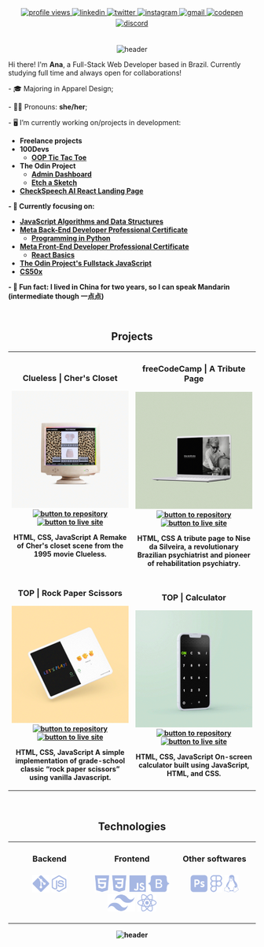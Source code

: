 <div align="center">
   <a href="https://github.com/praxeds" target="_blank">
   <img height="25px" src="https://komarev.com/ghpvc/?username=praxeds&style=for-the-badge&color=e4bfae" alt="profile views" style="margin-bottom: 5px;" />
   </a>
   <a href="https://www.linkedin.com/in/juliana-praxedes/" target="_blank">
   <img height="25px" src="https://img.shields.io/badge/linkedin-%2300acee.png?color=2E4C5F&style=for-the-badge&logo=linkedin&logoColor=white" alt="linkedin" style="margin-bottom: 5px;" />
   </a>
   <a href="https://twitter.com/jpraxeds" target="_blank">
   <img height="25px" src="https://img.shields.io/badge/twitter-%2300acee.png?color=D1E6FF&style=for-the-badge&logo=twitter&logoColor=white" alt="twitter" style="margin-bottom: 5px;" />
   </a>
   <a href="https://instagram.com/juc.praxedes" target="_blank">
   <img height="25px" src="https://img.shields.io/badge/instagram-%ff5851db.png?color=6B9667&style=for-the-badge&logo=instagram&logoColor=white" alt="instagram" style="margin-bottom: 5px;" />
   </a>
   <a href="mailto:contact@julianapraxedes.com" target="_blank">
   <img height="25px" src="https://img.shields.io/badge/Gmail-CE5437?style=for-the-badge&logo=gmail&logoColor=white" alt="gmail" style="margin-bottom: 5px;" />
   </a>
   <a href="https://codepen.io/praxeds/" target="_blank">
   <img height="25px" src="https://img.shields.io/badge/Codepen-222222?style=for-the-badge&logo=codepen&logoColor=white" alt="codepen" style="margin-bottom: 5px;" />
   </a>
   <a href="https://discord.com/users/748116653006651484/" target="_blank">
   <img height="25px" src="https://dcbadge.vercel.app/api/shield/748116653006651484?theme=gray" alt="discord" style="margin-bottom: 5px;" />
   </a>
   <br/>
   <br/>

![header](https://capsule-render.vercel.app/api?type=waving&section=header&color=dce1ff&height=160)

  <div align="left">
    <p>Hi there! I'm <strong>Ana</strong>, a Full-Stack Web Developer based in Brazil. Currently studying full time and always open for collaborations!</p>
    <p>- 🎓 Majoring in Apparel Design;</p>
    <p>- 👩🏻 Pronouns: <strong>she/her</strong>;</p>
    <p>- 🖥️ I’m currently working on/projects in development:</p>
    <ul>
        <li><strong>Freelance projects</strong></li>
        <li><strong>100Devs</strong>
            <ul>
                <li><strong><a href="https://github.com/praxeds/100devs-tic-tac-toe" target="_blank">OOP Tic Tac Toe</a></strong></li>
            </ul>
        </li>
        <li><strong>The Odin Project</strong>
            <ul>
                <li><strong><a href="https://github.com/praxeds/theodinproject-admin-dashboard" target="_blank">Admin Dashboard</a></strong></li>
                <li><strong><a href="https://github.com/praxeds/theodinproject-etch-a-sketch" target="_blank">Etch a Sketch</a></strong></li>
            </ul>
        </li>
        <li><strong><a href="https://github.com/praxeds/checkspeech-ai-react" target="_blank">CheckSpeech AI React Landing Page</a></li>
     </ul>
    <p>- 🌱 Currently focusing on:</p>
     <ul>
        <li><strong><a href="https://www.freecodecamp.org/learn/javascript-algorithms-and-data-structures/" target="_blank">JavaScript Algorithms and Data Structures</a></strong></li>
        <li><strong><a href="https://www.coursera.org/professional-certificates/meta-back-end-developer" target="_blank">Meta Back-End Developer Professional Certificate</a></strong>
            <ul><li><strong><a href="https://www.coursera.org/learn/programming-in-python" target="_blank">Programming in Python</a></strong></li></ul>
        </li>
        <li><strong><a href="https://www.coursera.org/professional-certificates/meta-front-end-developer" target="_blank">Meta Front-End Developer Professional Certificate</a></strong>
            <ul><li><strong><a href="https://www.coursera.org/learn/react-basics" target="_blank">React Basics</a></strong></li></ul>
        </li>
        <li><strong><a href="https://www.theodinproject.com/paths/full-stack-javascript" target="_blank">The Odin Project's Fullstack JavaScript</a></strong></li>
        <li><strong><a href="https://www.edx.org/course/introduction-computer-science-harvardx-cs50x" target="_blank">CS50x</a></strong></li>
     </ul>
    <p>- 🐉 Fun fact: I lived in China for two years, so I can speak Mandarin (intermediate though 一点点)</p>
  </div>

  <br>
   <h2>Projects</h2>
   <div>
      <table>
         <td width="50%">
            <h3 align="center">Clueless | Cher's Closet</h3>
            <p align="center">
               <a href="https://github.com/praxeds/codepen-chers-closet" target="_blank" rel="noreferrer"> <img src="assets/images/project1.gif" alt="project example"/></a>
               <span> <a href="https://github.com/praxeds/codepen-chers-closet" target="_blank" rel="noreferrer"><img height="25px" src="https://img.shields.io/badge/-repo-959db0?style=flat-square&logo=github&logoColor=white" alt="button to repository" height ="25px"></a> <a href="https://praxeds.github.io/codepen-chers-closet/" target="_blank" rel="noreferrer"><img height="25px" src="https://img.shields.io/badge/-live website-35393F?style=flat-square" alt="button to live site" height="26px"></a> </span>
            <p align="center">
               <strong>HTML, CSS, JavaScript </strong>A Remake of Cher's closet scene from the 1995 movie Clueless.
            </p>
            </p>
         </td>
         <td width="50%">
            <h3 align="center">freeCodeCamp | A Tribute Page</h3>
            <p align="center">
               <a href="https://github.com/praxeds/freecodecamp-tribute-page" target="_blank" rel="noreferrer"> <img src="assets/images/project4.gif" alt="project example"/> </a>
               <span> <a href="https://github.com/praxeds/freecodecamp-tribute-page" target="_blank" rel="noreferrer""><img height="25px" src="https://img.shields.io/badge/-repo-959db0?style=flat-square&logo=github&logoColor=white" alt="button to repository" height ="25px"></a> <a href="https://praxeds.github.io/freecodecamp-tribute-page/en/" target="_blank" rel="noreferrer"><img height="25px" src="https://img.shields.io/badge/-live website-35393F?style=flat-square" alt="button to live site" height="26px" target="_blank"></a> </span>
            <p align="center">
               <strong>HTML, CSS </strong>A tribute page to Nise da Silveira, a revolutionary Brazilian psychiatrist and pioneer of rehabilitation psychiatry.
            </p>
            </p>
         </td>
         </tr>
         <tr>
            <td width="50%">
               <h3 align="center">TOP | Rock Paper Scissors</h3>
               <p align="center">
                  <a href="https://github.com/praxeds/theodinproject-rock-paper-scissors" target="_blank" rel="noreferrer"> <img src="assets/images/project2.gif" alt="project example"/> </a>
                  <span> <a href="https://github.com/praxeds/theodinproject-rock-paper-scissors" target="_blank" rel="noreferrer""><img height="25px" src="https://img.shields.io/badge/-repo-959db0?style=flat-square&logo=github&logoColor=white" alt="button to repository" height ="25px"></a> <a href="https://praxeds.github.io/theodinproject-rock-paper-scissors" target="_blank" rel="noreferrer"><img height="25px" src="https://img.shields.io/badge/-live website-35393F?style=flat-square" alt="button to live site" height="26px"></a></span>
               <p align="center">
                  <strong>HTML, CSS, JavaScript </strong> A simple implementation of grade-school classic “rock paper scissors” using vanilla Javascript.
               </p>
               </p>
            </td>
            <td width="50%">
               <h3 align="center">TOP | Calculator</h3>
               <p align="center">
                  <a href="https://github.com/praxeds/theodinproject-calculator" target="_blank" rel="noreferrer"> <img src="assets/images/project3.gif" alt="project example"/> </a>
                  <span> <a href="https://github.com/praxeds/theodinproject-calculator" target="_blank" rel="noreferrer""><img height="25px" src="https://img.shields.io/badge/-repo-959db0?style=flat-square&logo=github&logoColor=white" alt="button to repository" height ="25px"></a> <a href="https://praxeds.github.io/theodinproject-calculator" target="_blank" rel="noreferrer"><img height="25px" src="https://img.shields.io/badge/-live website-35393F?style=flat-square" alt="button to live site" height="26px"></a> </span>
               <p align="center">
                  <strong>HTML, CSS, JavaScript </strong>On-screen calculator built using JavaScript, HTML, and CSS.
               </p>
               </p>
            </td>
         </tr>
      </table>

   <br>
   
   <h2 align='center'>Technologies</h2>
   <table>
      <tbody>
         <td valign='top' width='33.33%'>
            <h3 align='center'>
            Backend
            <h3>
            <div align="center">
              <img title='git' src='assets/svg/git.png' height='35px'>
              <img title='nodejs' src='assets/svg/nodedotjs.png' height='35px'>  
            </div>
         </td>
         <td valign='top' width='33.33%'>
            <h3 align='center'>
            Frontend
            <h3>
            <div align="center">
              <img title='html' src='assets/svg/html5.png' height='35px'>
              <img title='css' src='assets/svg/css3.png' height='35px'>
              <img title='javascript' src='assets/svg/javascript.png' height='35px'>
              <img title='bootstrap' src='assets/svg/bootstrap.png' height='35px'>
              <img title='tailwindcss' src='assets/svg/tailwindcss.png' height='35px'> 
              <img title='react' src='assets/svg/react.png' height='35px'> 
            </div>                                 
         </td>
         <td valign='top' width='33.33%'>
            <h3 align='center'>
            Other softwares
            <h3>
            <div align="center">
              <img title='photoshop' src='assets/svg/adobephotoshop.png' height='35px'>
              <img title='figma' src='assets/svg/figma.png' height='35px'>
              <img title='linux' src='assets/svg/linux.png' height='35px'>
            </div> 
         </td>
      </tbody>
   </table>
</div>

![header](https://capsule-render.vercel.app/api?type=waving&section=footer&color=dce1ff)
